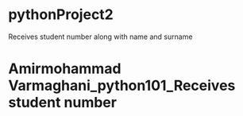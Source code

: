 # pythonProject2
Receives student number along with name and surname
# Amirmohammad Varmaghani_python101_Receives student number


